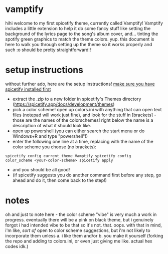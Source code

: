 # vamptify
hihi welcome to my first spicetify theme, currently called Vamptify!
Vamptify includes a little extension to help it do some fancy stuff like setting the background of the lyrics page to the song's album cover, and... tinting the spotify green graphics to match the theme colors. yup.
this document is here to walk you through setting up the theme so it works properly and such :o should be pretty straightforward!!

# setup instructions
without further ado, here are the setup instructions! [make sure you have spicetify installed first](https://spicetify.app/docs/getting-started#installation)

- extract the .zip to a new folder in spicetify's Themes directory (https://spicetify.app/docs/development/themes)
- pick a color scheme! open up colors.ini with anything that can open text files (notepad will work just fine), and look for the stuff in [brackets] - those are the names of the colorschemes! right below the name is a description of what it should look like.
- open up powershell (you can either search the start menu or do Windows+R and type "powershell"!)
- enter the following one line at a time, replacing <your-color-scheme> with the name of the color scheme you choose (no brackets):

<code>spicetify config current_theme Vamptify
 spicetify config color_scheme \<your-color-scheme\>
 spicetify apply</code>

- and you should be all good!
- (if spicetify suggests you do another command first before any step, go ahead and do it, then come back to the step!)

# notes
oh and just to note here - the color scheme "vibe" is very much a work in progress. eventually there will be a pink on black theme, but i genuinely forgot i had intended vibe to be that so it's not. that. oops.
with that in mind, i'm like, *sort of* open to color scheme suggestions, but i'm not likely to incorporate them unless a. i like them and/or b. you make it yourself (forking the repo and adding to colors.ini, or even just giving me like. actual hex codes idk.)
